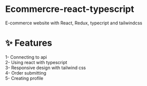 # Ecommercre-react-typescript
E-commerce website with React, Redux, typecript and tailwindcss
<br>
# ✨ Features
1- Connecting to api <br>
2- Using react with typescript <br>
3- Responsive design with tailwind css <br>
4- Order submitting <br>
5- Creating profile
